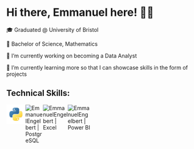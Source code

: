 # Hi there, Emmanuel here! 👋🏾

<p>
🎓 Graduated @ University of Bristol 

📔 Bachelor of Science, Mathematics

🔭 I’m currently working on becoming a Data Analyst

🌱 I’m currently learning more so that I can showcase skills in the form of projects
<p>

## Technical Skills:
<a href="#"><img align="left" alt="EmmanuelEngelbert | Python" width="50px" src="https://raw.githubusercontent.com/github/explore/80688e429a7d4ef2fca1e82350fe8e3517d3494d/topics/python/python.png" /></a>
<a href="#"><img align="left" alt="EmmanuelEngelbert | PostgreSQL" width="46px" src="https://cdn.freebiesupply.com/logos/large/2x/postgresql-logo-png-transparent.png" /></a>
<a href="#"><img align="left" alt="EmmanuelEngelbert | Excel" width="65px" src="https://download.logo.wine/logo/Microsoft_Excel/Microsoft_Excel-Logo.wine.png" /></a>
<a href="#"><img align="left" alt="EmmanuelEngelbert | Power BI" width="60px" src="https://1000logos.net/wp-content/uploads/2022/08/Microsoft-Power-BI-Logo.png" /></a>


<br />
<br />
<br /> 
  
<!--[![EmmanuelEngelbert's GitHub stats](https://github-readme-stats.vercel.app/api?username=EmmanuelEngelbert&show_icons=true&theme=transparent)](https://github.com/EmmanuelEngelbert/github-readme-stats)-->



